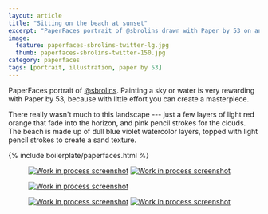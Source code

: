 ```yaml
---
layout: article
title: "Sitting on the beach at sunset"
excerpt: "PaperFaces portrait of @sbrolins drawn with Paper by 53 on an iPad."
image: 
  feature: paperfaces-sbrolins-twitter-lg.jpg
  thumb: paperfaces-sbrolins-twitter-150.jpg
category: paperfaces
tags: [portrait, illustration, paper by 53]
---
```


PaperFaces portrait of [@sbrolins](http://twitter.com/sbrolins). Painting a sky or water is very rewarding with Paper by 53, because with little effort you can create a masterpiece.

There really wasn't much to this landscape --- just a few layers of light red orange that fade into the horizon, and pink pencil strokes for the clouds. The beach is made up of dull blue violet watercolor layers, topped with light pencil strokes to create a sand texture.

{% include boilerplate/paperfaces.html %}

<figure class="half">
	<a href="{{ site.url }}/images/paperfaces-sbrolins-process-1-lg.jpg"><img src="{{ site.url }}/images/paperfaces-sbrolins-process-1-600.jpg" alt="Work in process screenshot"></a>
	<a href="{{ site.url }}/images/paperfaces-sbrolins-process-2-lg.jpg"><img src="{{ site.url }}/images/paperfaces-sbrolins-process-2-600.jpg" alt="Work in process screenshot"></a>
</figure>

<figure>
	<a href="{{ site.url }}/images/paperfaces-sbrolins-process-3-lg.jpg"><img src="{{ site.url }}/images/paperfaces-sbrolins-process-3-600.jpg" alt="Work in process screenshot"></a>
</figure>

<figure class="half">	
	<a href="{{ site.url }}/images/paperfaces-sbrolins-process-4-lg.jpg"><img src="{{ site.url }}/images/paperfaces-sbrolins-process-4-600.jpg" alt="Work in process screenshot"></a>
	<a href="{{ site.url }}/images/paperfaces-sbrolins-process-5-lg.jpg"><img src="{{ site.url }}/images/paperfaces-sbrolins-process-5-600.jpg" alt="Work in process screenshot"></a>
</figure>